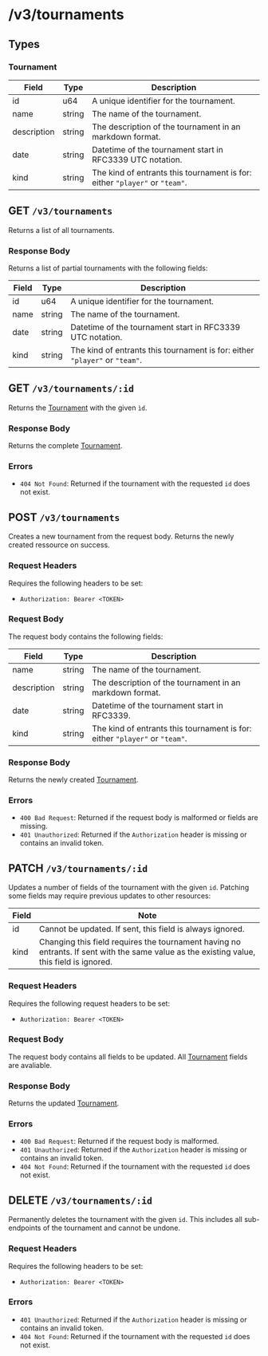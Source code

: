 # /v3/tournaments

## Types

### Tournament

| Field       | Type   | Description                                                                 |
| ----------- | ------ | --------------------------------------------------------------------------- |
| id          | u64    | A unique identifier for the tournament.                                     |
| name        | string | The name of the tournament.                                                 |
| description | string | The description of the tournament in an markdown format.                    |
| date        | string | Datetime of the tournament start in RFC3339 UTC notation.                   |
| kind        | string | The kind of entrants this tournament is for: either `"player"` or `"team"`. |

## GET `/v3/tournaments`

Returns a list of all tournaments.

### Response Body

Returns a list of partial tournaments with the following fields:

| Field       | Type   | Description                                                                 |
| ----------- | ------ | --------------------------------------------------------------------------- |
| id          | u64    | A unique identifier for the tournament.                                     |
| name        | string | The name of the tournament.                                                 |
| date        | string | Datetime of the tournament start in RFC3339 UTC notation.                   |
| kind        | string | The kind of entrants this tournament is for: either `"player"` or `"team"`. |

## GET `/v3/tournaments/:id`

Returns the [Tournament](#tournament) with the given `ìd`.

### Response Body

Returns the complete [Tournament](#tournament).

### Errors

- `404 Not Found`: Returned if the tournament with the requested `id` does not exist.

## POST `/v3/tournaments`

Creates a new tournament from the request body. Returns the newly created ressource on success.

### Request Headers

Requires the following headers to be set:
- `Authorization: Bearer <TOKEN>`

### Request Body

The request body contains the following fields:

| Field       | Type   | Description                                                                 |
| ----------- | ------ | --------------------------------------------------------------------------- |
| name        | string | The name of the tournament.                                                 |
| description | string | The description of the tournament in an markdown format.                    |
| date        | string | Datetime of the tournament start in RFC3339.                                |
| kind        | string | The kind of entrants this tournament is for: either `"player"` or `"team"`. |

### Response Body

Returns the newly created [Tournament](#tournament).

### Errors

- `400 Bad Request`: Returned if the request body is malformed or fields are missing.
- `401 Unauthorized`: Returned if the `Authorization` header is missing or contains an invalid token.

## PATCH `/v3/tournaments/:id`

Updates a number of fields of the tournament with the given `id`. Patching some fields may require previous updates to other resources:

| Field | Note                                                                                                                                      |
| ----- | ----------------------------------------------------------------------------------------------------------------------------------------- |
| id    | Cannot be updated. If sent, this field is always ignored.                                                                                 |
| kind  | Changing this field requires the tournament having no entrants. If sent with the same value as the existing value, this field is ignored. |

### Request Headers

Requires the following request headers to be set:
- `Authorization: Bearer <TOKEN>`

### Request Body

The request body contains all fields to be updated. All [Tournament](#tournament) fields are avaliable.

### Response Body

Returns the updated [Tournament](#tournament).

### Errors

- `400 Bad Request`: Returned if the request body is malformed.
- `401 Unauthorized`: Returned if the `Authorization` header is missing or contains an invalid token.
- `404 Not Found`: Returned if the tournament with the requested `id` does not exist.

## DELETE `/v3/tournaments/:id`

Permanently deletes the tournament with the given `id`. This includes all sub-endpoints of the tournament and cannot be undone.

### Request Headers

Requires the following headers to be set:
- `Authorization: Bearer <TOKEN>`

### Errors

- `401 Unauthorized`: Returned if the `Authorization` header is missing or contains an invalid token.
- `404 Not Found`: Returned if the tournament with the requested `id` does not exist.
